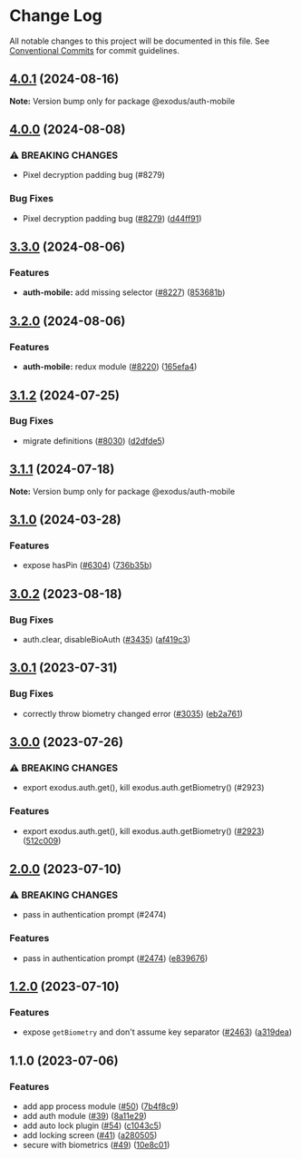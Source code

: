 # Change Log

All notable changes to this project will be documented in this file.
See [Conventional Commits](https://conventionalcommits.org) for commit guidelines.

## [4.0.1](https://github.com/ExodusMovement/exodus-hydra/compare/@exodus/auth-mobile@4.0.0...@exodus/auth-mobile@4.0.1) (2024-08-16)

**Note:** Version bump only for package @exodus/auth-mobile

## [4.0.0](https://github.com/ExodusMovement/exodus-hydra/compare/@exodus/auth-mobile@3.3.0...@exodus/auth-mobile@4.0.0) (2024-08-08)

### ⚠ BREAKING CHANGES

- Pixel decryption padding bug (#8279)

### Bug Fixes

- Pixel decryption padding bug ([#8279](https://github.com/ExodusMovement/exodus-hydra/issues/8279)) ([d44ff91](https://github.com/ExodusMovement/exodus-hydra/commit/d44ff91676ff84aec61524a631a700a75148045e))

## [3.3.0](https://github.com/ExodusMovement/exodus-hydra/compare/@exodus/auth-mobile@3.2.0...@exodus/auth-mobile@3.3.0) (2024-08-06)

### Features

- **auth-mobile:** add missing selector ([#8227](https://github.com/ExodusMovement/exodus-hydra/issues/8227)) ([853681b](https://github.com/ExodusMovement/exodus-hydra/commit/853681b94f6c8962998d2a6ef88a0603e4113bd4))

## [3.2.0](https://github.com/ExodusMovement/exodus-hydra/compare/@exodus/auth-mobile@3.1.2...@exodus/auth-mobile@3.2.0) (2024-08-06)

### Features

- **auth-mobile:** redux module ([#8220](https://github.com/ExodusMovement/exodus-hydra/issues/8220)) ([165efa4](https://github.com/ExodusMovement/exodus-hydra/commit/165efa402e741f279a756b0402b8f674fa8d90bf))

## [3.1.2](https://github.com/ExodusMovement/exodus-hydra/compare/@exodus/auth-mobile@3.1.1...@exodus/auth-mobile@3.1.2) (2024-07-25)

### Bug Fixes

- migrate definitions ([#8030](https://github.com/ExodusMovement/exodus-hydra/issues/8030)) ([d2dfde5](https://github.com/ExodusMovement/exodus-hydra/commit/d2dfde55dfa843eb52842f64b3aac3a6f9a59069))

## [3.1.1](https://github.com/ExodusMovement/exodus-hydra/compare/@exodus/auth-mobile@3.1.0...@exodus/auth-mobile@3.1.1) (2024-07-18)

**Note:** Version bump only for package @exodus/auth-mobile

## [3.1.0](https://github.com/ExodusMovement/exodus-hydra/compare/@exodus/auth-mobile@3.0.2...@exodus/auth-mobile@3.1.0) (2024-03-28)

### Features

- expose hasPin ([#6304](https://github.com/ExodusMovement/exodus-hydra/issues/6304)) ([736b35b](https://github.com/ExodusMovement/exodus-hydra/commit/736b35b17e218acbbc4c560636b963e8f8b54274))

## [3.0.2](https://github.com/ExodusMovement/exodus-hydra/compare/@exodus/auth-mobile@3.0.1...@exodus/auth-mobile@3.0.2) (2023-08-18)

### Bug Fixes

- auth.clear, disableBioAuth ([#3435](https://github.com/ExodusMovement/exodus-hydra/issues/3435)) ([af419c3](https://github.com/ExodusMovement/exodus-hydra/commit/af419c3185c1597421bad90bae89a520339c28f4))

## [3.0.1](https://github.com/ExodusMovement/exodus-hydra/compare/@exodus/auth-mobile@3.0.0...@exodus/auth-mobile@3.0.1) (2023-07-31)

### Bug Fixes

- correctly throw biometry changed error ([#3035](https://github.com/ExodusMovement/exodus-hydra/issues/3035)) ([eb2a761](https://github.com/ExodusMovement/exodus-hydra/commit/eb2a761202e46d5c9745c13f1e0e779fde677868))

## [3.0.0](https://github.com/ExodusMovement/exodus-hydra/compare/@exodus/auth-mobile@2.0.0...@exodus/auth-mobile@3.0.0) (2023-07-26)

### ⚠ BREAKING CHANGES

- export exodus.auth.get(), kill exodus.auth.getBiometry() (#2923)

### Features

- export exodus.auth.get(), kill exodus.auth.getBiometry() ([#2923](https://github.com/ExodusMovement/exodus-hydra/issues/2923)) ([512c009](https://github.com/ExodusMovement/exodus-hydra/commit/512c009bd9824904aac7c3944068042a79fcd703))

## [2.0.0](https://github.com/ExodusMovement/exodus-hydra/compare/@exodus/auth-mobile@1.2.0...@exodus/auth-mobile@2.0.0) (2023-07-10)

### ⚠ BREAKING CHANGES

- pass in authentication prompt (#2474)

### Features

- pass in authentication prompt ([#2474](https://github.com/ExodusMovement/exodus-hydra/issues/2474)) ([e839676](https://github.com/ExodusMovement/exodus-hydra/commit/e839676c6875df1e8b6ac08ee986b7c5da04609e))

## [1.2.0](https://github.com/ExodusMovement/exodus-hydra/compare/@exodus/auth-mobile@1.1.0...@exodus/auth-mobile@1.2.0) (2023-07-10)

### Features

- expose `getBiometry` and don't assume key separator ([#2463](https://github.com/ExodusMovement/exodus-hydra/issues/2463)) ([a319dea](https://github.com/ExodusMovement/exodus-hydra/commit/a319dea5d48f30ac289e928ea54f876e90ab3c8c))

## 1.1.0 (2023-07-06)

### Features

- add app process module ([#50](https://github.com/ExodusMovement/exodus-hydra/issues/50)) ([7b4f8c9](https://github.com/ExodusMovement/exodus-hydra/commit/7b4f8c98ac4d1fa76d6c315b47d4141e8d0c16f4))
- add auth module ([#39](https://github.com/ExodusMovement/exodus-hydra/issues/39)) ([8a11e29](https://github.com/ExodusMovement/exodus-hydra/commit/8a11e29d9df096e9a763103bfec381b653abc58d))
- add auto lock plugin ([#54](https://github.com/ExodusMovement/exodus-hydra/issues/54)) ([c1043c5](https://github.com/ExodusMovement/exodus-hydra/commit/c1043c5a10699ce87b72c62c8508997669062377))
- add locking screen ([#41](https://github.com/ExodusMovement/exodus-hydra/issues/41)) ([a280505](https://github.com/ExodusMovement/exodus-hydra/commit/a280505a90816f3f844dce45dcb22d0ff9db19bd))
- secure with biometrics ([#49](https://github.com/ExodusMovement/exodus-hydra/issues/49)) ([10e8c01](https://github.com/ExodusMovement/exodus-hydra/commit/10e8c013a30a7ac0e1fbb43edcf1cb6cb25d9d30))
